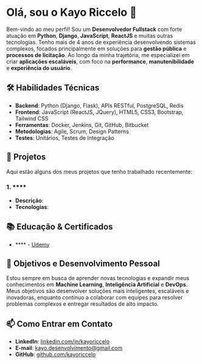 # Olá, sou o Kayo Riccelo 👋

Bem-vindo ao meu perfil! Sou um **Desenvolvedor Fullstack** com forte atuação em **Python**, **Django**, **JavaScript**, **ReactJS** e muitas outras tecnologias. Tenho mais de 4 anos de experiência desenvolvendo sistemas complexos, focados principalmente em soluções para **gestão pública** e **processos de licitação**. Ao longo da minha trajetória, me especializei em criar **aplicações escaláveis**, com foco na **performance**, **manutenibilidade** e **experiência do usuário**.

## 🛠️ Habilidades Técnicas

- **Backend**: Python (Django, Flask), APIs RESTful, PostgreSQL, Redis
- **Frontend**: JavaScript (ReactJS, JQuery), HTML5, CSS3, Bootstrap, Tailwind CSS
- **Ferramentas**: Docker, Jenkins, Git, GitHub, Bitbucket
- **Metodologias**: Agile, Scrum, Design Patterns
- **Testes**: Unitários, Testes de Integração

## 🚀 Projetos

Aqui estão alguns dos meus projetos que tenho trabalhado recentemente:

### 1. ****
- **Descrição**: 
- **Tecnologias**: 

## 📚 Educação & Certificados

- **** - [Udemy](https://www.udemy.com)

## 🌱 Objetivos e Desenvolvimento Pessoal

Estou sempre em busca de aprender novas tecnologias e expandir meus conhecimentos em **Machine Learning**, **Inteligência Artificial** e **DevOps**. Meus objetivos são desenvolver soluções mais inteligentes, escaláveis e inovadoras, enquanto continuo a colaborar com equipes para resolver problemas complexos e entregar resultados de alto impacto.

## 📫 Como Entrar em Contato

- **LinkedIn**: [linkedin.com/in/kayoriccelo](https://www.linkedin.com/in/kayoriccelo)
- **E-mail**: kayo.desenvolvimento@gmail.com
- **GitHub**: [github.com/kayoriccelo](https://github.com/kayoriccelo)
